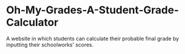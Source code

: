 # Oh-My-Grades-A-Student-Grade-Calculator
A website in which students can calculate their probable final grade by inputting their schoolworks' scores. 
